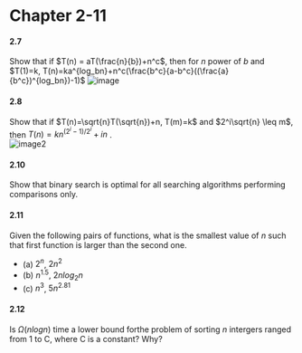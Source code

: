 # Chapter 2-11

#### **2.7**

Show that if $T(n) = aT(\frac{n}{b})+n^c$, then for $n$ power of $b$ and $T(1)=k, T(n)=ka^{log_bn}+n^c(\frac{b^c}{a-b^c}((\frac{a}{b^c})^{log_bn})-1)$
![image](https://github.com/henry753951/NUK-Course/assets/31657781/6fef7c6d-ec52-40d0-b644-187b11415c50)



#### **2.8**

Show that if $T(n)=\sqrt{n}T(\sqrt{n})+n, T(m)=k$ and $2^i\sqrt{n} \leq m$, then $T(n) = kn^{(2^i-1)/2^i}+in$ .  
![image2](https://github.com/henry753951/NUK-Course/assets/31657781/67dabd8a-37f8-479e-b251-1b483762618a)

#### **2.10**

Show that binary search is optimal for all searching algorithms performing comparisons only.

#### **2.11**
Given the following pairs of functions, what is the smallest value of $n$ such that first function is larger than the second one.
 * (a) $2^n$, $2n^2$
 * (b) $n^{1.5}$, $2nlog_2n$
 * (c) $n^3$, $5n^{2.81}$

#### **2.12**
Is $\Omega(nlogn)$ time a lower bound forthe problem of sorting $n$ intergers ranged from 1 to C, where C is a constant? Why?

